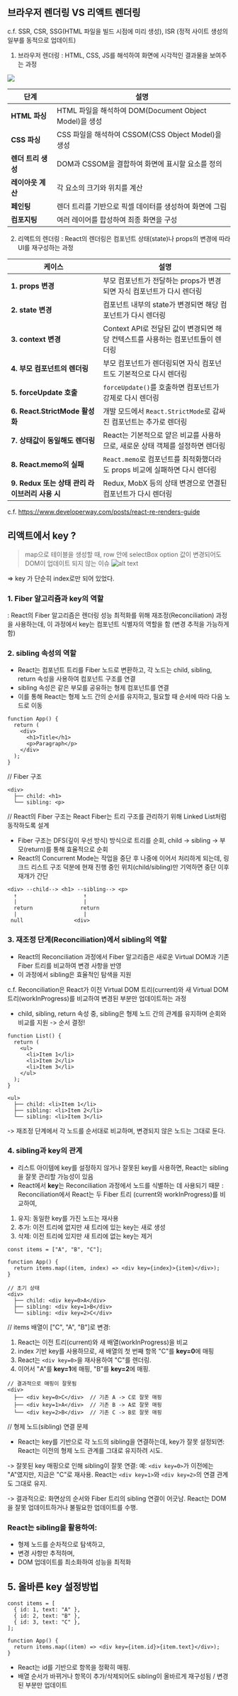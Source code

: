 ## 브라우저 렌더링 VS 리액트 렌더링

c.f. SSR, CSR, SSG(HTML 파일을 빌드 시점에 미리 생성), ISR (정적 사이트 생성의 일부를 동적으로 업데이트)
1. 브라우저 렌더링 
: HTML, CSS, JS를 해석하여 화면에 시각적인 결과물을 보여주는 과정
<img src="https://github.com/React-Deep-Dive-2024/React-Deep-Dive/raw/main/roum/image.png" />

| 단계            | 설명                                                                 |
|-----------------|----------------------------------------------------------------------|
| **HTML 파싱**   | HTML 파일을 해석하여 DOM(Document Object Model)을 생성      |
| **CSS 파싱**    | CSS 파일을 해석하여 CSSOM(CSS Object Model)을 생성           |
| **렌더 트리 생성** | DOM과 CSSOM을 결합하여 화면에 표시할 요소를 정의            |
| **레이아웃 계산** | 각 요소의 크기와 위치를 계산                                 |
| **페인팅**       | 렌더 트리를 기반으로 픽셀 데이터를 생성하여 화면에 그림         |
| **컴포지팅**     | 여러 레이어를 합성하여 최종 화면을 구성                       |



2. 리액트의 렌더링 
: React의 렌더링은 컴포넌트 상태(state)나 props의 변경에 따라 UI를 재구성하는 과정

| 케이스                                      | 설명                                                                                     |
|--------------------------------------------|-----------------------------------------------------------------------------------------|
| **1. props 변경**                          | 부모 컴포넌트가 전달하는 props가 변경되면 자식 컴포넌트가 다시 렌더링               |
| **2. state 변경**                          | 컴포넌트 내부의 state가 변경되면 해당 컴포넌트가 다시 렌더링                     |
| **3. context 변경**                        | Context API로 전달된 값이 변경되면 해당 컨텍스트를 사용하는 컴포넌트들이 렌더링     |
| **4. 부모 컴포넌트의 렌더링**               | 부모 컴포넌트가 렌더링되면 자식 컴포넌트도 기본적으로 다시 렌더링                  |
| **5. forceUpdate 호출**                    | `forceUpdate()`를 호출하면 컴포넌트가 강제로 다시 렌더링                          |
| **6. React.StrictMode 활성화**             | 개발 모드에서 `React.StrictMode`로 감싸진 컴포넌트는 추가로 렌더링 |
| **7. 상태값이 동일해도 렌더링**             | React는 기본적으로 얕은 비교를 사용하므로, 새로운 상태 객체를 설정하면 렌더링       |
| **8. React.memo의 실패**                   | `React.memo`로 컴포넌트를 최적화했더라도 props 비교에 실패하면 다시 렌더링         |
| **9. Redux 또는 상태 관리 라이브러리 사용 시** | Redux, MobX 등의 상태 변경으로 연결된 컴포넌트가 다시 렌더링                      |


c.f. https://www.developerway.com/posts/react-re-renders-guide



## 리액트에서 key ?

> map으로 테이블을 생성할 때, row 안에 selectBox option 값이 변경되어도 DOM이 업데이트 되지 않는 이슈
![alt text](image-1.png)

=> key 가 단순히 index로만 되어 있었다.

### 1. Fiber 알고리즘과 key의 역할
: React의 Fiber 알고리즘은 렌더링 성능 최적화를 위해 재조정(Reconciliation) 과정을 사용하는데, 
이 과정에서 key는 컴포넌트 식별자의 역할을 함 (변경 추적을 가능하게 함)


### 2. sibling 속성의 역할
- React는 컴포넌트 트리를 Fiber 노드로 변환하고, 각 노드는 child, sibling, return 속성을 사용하여 컴포넌트 구조를 연결
- sibling 속성은 같은 부모를 공유하는 형제 컴포넌트를 연결
- 이를 통해 React는 형제 노드 간의 순서를 유지하고, 필요할 때 순서에 따라 다음 노드로 이동

```
function App() {
  return (
    <div>
      <h1>Title</h1>
      <p>Paragraph</p>
    </div>
  );
}

```

// Fiber 구조
```
<div>
  ├── child: <h1>
  └── sibling: <p>
```

// React의 Fiber 구조는 React Fiber는 트리 구조를 관리하기 위해 Linked List처럼 동작하도록 설계
- Fiber 구조는 DFS(깊이 우선 방식) 방식으로 트리를 순회, child → sibling → 부모(return)를 통해 효율적으로 순회
- React의 Concurrent Mode는 작업을 중단 후 나중에 이어서 처리하게 되는데, 링크드 리스트 구조 덕분에 현재 진행 중인 위치(child/sibling)만 기억하면 중단 이후 재개가 간단
```
<div> --child--> <h1> --sibling--> <p>
  ↑                     ↑
  |                     |
  return               return
  |                     |
 null                <div>
```



### 3. 재조정 단계(Reconciliation)에서 sibling의 역할
- React의 Reconciliation 과정에서 Fiber 알고리즘은 새로운 Virtual DOM과 기존 Fiber 트리를 비교하여 변경 사항을 반영
- 이 과정에서 sibling은 효율적인 탐색을 지원

c.f. Reconciliation은 React가 이전 Virtual DOM 트리(current)와 새 Virtual DOM 트리(workInProgress)를 비교하여 변경된 부분만 업데이트하는 과정
- child, sibling, return 속성 중, sibling은 형제 노드 간의 관계를 유지하며 순회와 비교를 지원 -> 순서 결정!


```
function List() {
  return (
    <ul>
      <li>Item 1</li>
      <li>Item 2</li>
      <li>Item 3</li>
    </ul>
  );
}
```

```
<ul>
  ├── child: <li>Item 1</li>
  ├── sibling: <li>Item 2</li>
  └── sibling: <li>Item 3</li>
```
-> 재조정 단계에서 각 노드를 순서대로 비교하며, 변경되지 않은 노드는 그대로 둔다.

### 4. sibling과 key의 관계
- 리스트 아이템에 key를 설정하지 않거나 잘못된 key를 사용하면, React는 sibling을 잘못 관리할 가능성이 있음
- React에서 **key**는 Reconciliation 과정에서 노드를 식별하는 데 사용되기 때문
: Reconciliation에서 React는 두 Fiber 트리 (current와 workInProgress)를 비교하여, 
1) 유지: 동일한 key를 가진 노드는 재사용
2) 추가: 이전 트리에 없지만 새 트리에 있는 key는 새로 생성
3) 삭제: 이전 트리에 있지만 새 트리에 없는 key는 제거


```
const items = ["A", "B", "C"];

function App() {
  return items.map((item, index) => <div key={index}>{item}</div>);
}
```


```
// 초기 상태
<div>
  ├── child: <div key=0>A</div>
  ├── sibling: <div key=1>B</div>
  └── sibling: <div key=2>C</div>

```


// items 배열이 ["C", "A", "B"]로 변경:
1. React는 이전 트리(current)와 새 배열(workInProgress)을 비교
2. index 기반 key를 사용하므로, 새 배열의 첫 번째 항목 "C"를 **key=0**에 매핑
3. React는 `<div key=0>`을 재사용하여 "C"를 렌더링.
4. 이어서 "A"를 **key=1**에 매핑, "B"를 **key=2**에 매핑.

```
// 결과적으로 매핑이 잘못됨
<div>
  ├── <div key=0>C</div>  // 기존 A -> C로 잘못 매핑
  ├── <div key=1>A</div>  // 기존 B -> A로 잘못 매핑
  └── <div key=2>B</div>  // 기존 C -> B로 잘못 매핑
```

// 형제 노드(sibling) 연결 문제
- React는 key를 기반으로 각 노드의 sibling을 연결하는데, key가 잘못 설정되면:
React는 이전의 형제 노드 관계를 그대로 유지하려 시도.

-> 잘못된 key 매핑으로 인해 sibling이 잘못 연결:
예: `<div key=0>`가 이전에는 "A"였지만, 지금은 "C"로 재사용.
React는 `<div key=1>`와 `<div key=2>`의 연결 관계도 그대로 유지.

-> 결과적으로:
화면상의 순서와 Fiber 트리의 sibling 연결이 어긋남.
React는 DOM을 잘못 업데이트하거나 불필요한 업데이트를 수행.


### React는 sibling을 활용하여:
- 형제 노드를 순차적으로 탐색하고,
- 변경 사항만 추적하며,
- DOM 업데이트를 최소화하여 성능을 최적화


## 5. 올바른 key 설정방법
```
const items = [
  { id: 1, text: "A" },
  { id: 2, text: "B" },
  { id: 3, text: "C" },
];

function App() {
  return items.map((item) => <div key={item.id}>{item.text}</div>);
}

```
- React는 id를 기반으로 항목을 정확히 매핑.
- 배열 순서가 바뀌거나 항목이 추가/삭제되어도 sibling이 올바르게 재구성됨 / 변경된 부분만 업데이트
